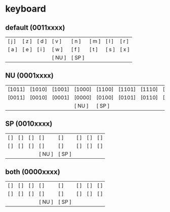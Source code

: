 
# keyboard


## default (0011xxxx)

|   |   |   |   |   |   |   |   | 
|---|---|---|---|---|---|---|---|
|[ j  ]|[ z  ]|[ d  ]|[ v  ]|[ n  ]|[ m  ]|[ l  ]|[ r  ]|
|[ a  ]|[ e  ]|[ i  ]|[ w  ]|[ f  ]|[ t  ]|[ s  ]|[ x  ]|
|      |      |      |[ NU ]|[ SP ]|      |      |      |

## NU (0001xxxx)

|   |   |   |   |   |   |   |   | 
|---|---|---|---|---|---|---|---|
|[1011]|[1010]|[1001]|[1000]|[1100]|[1101]|[1110]|[1111]|
|[0011]|[0010]|[0001]|[0000]|[0100]|[0101]|[0110]|[0111]|
|      |      |      |[ NU ]|[ SP ]|      |      |      |

## SP (0010xxxx)

|   |   |   |   |   |   |   |   | 
|---|---|---|---|---|---|---|---|
|[    ]|[    ]|[    ]|[    ]|[    ]|[    ]|[    ]|[    ]|
|[    ]|[    ]|[    ]|[    ]|[    ]|[    ]|[    ]|[    ]|
|      |      |      |[ NU ]|[ SP ]|      |      |      |

## both (0000xxxx)

|   |   |   |   |   |   |   |   | 
|---|---|---|---|---|---|---|---|
|[    ]|[    ]|[    ]|[    ]|[    ]|[    ]|[    ]|[    ]|
|[    ]|[    ]|[    ]|[    ]|[    ]|[    ]|[    ]|[    ]|
|      |      |      |[ NU ]|[ SP ]|      |      |      |
